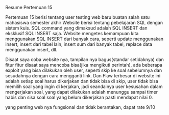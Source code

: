 Resume Pertemuan 15

Pertemuan 15 berisi tentang user testing web baru buatan salah satu mahasiswa semester akhir
Website berisi tentang pebelajaran SQL dengan sistem kuis. SQL command yang dimaksud adalah SQL INSERT dan eksklusif SQL INSERT saja.
Website mengetes kemampuan kita menggunakan SQL INSERT dari banyak cara, seperti update menggunakan insert, insert dari tabel lain, insert sum dari banyak tabel, replace data menggunakan insert, dll.

Disaat saya coba website nya, tampilan nya bagus(standar setidaknya) dan fitur fitur disaat saya mencoba bisa(jika mengikuti perintah), ada beberapa exploit yang bisa dilakukan oleh user, seperti skip ke soal sebelumnya dan sesudahnya dengan cara mengganti link. Dan Flaw terbesar di website ini adalah setiap soal harus dikerjakan dan tidak bisa di skip, user tidak bisa memilih soal yang ingin di kerjakan, jadi seandainya user kesusahan dalam mengerjakan soal, yang dapat dilakukan adalah menunggu sampai timer habis dan sisa soal soal yang belum dikerjakan pasti mendapat nilai 0.

yang penting web nya fungsional dan tidak berantakan, dapat rate 9/10